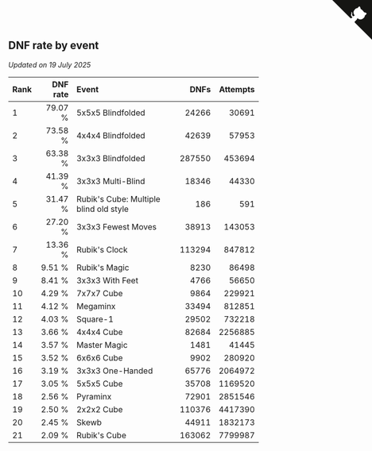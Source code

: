 ## DNF rate by event

*Updated on 19 July 2025*

| Rank | DNF rate | Event | DNFs | Attempts |
| :--- | ---: | :--- | ---: | ---: |
| 1 | 79.07 % | 5x5x5 Blindfolded | 24266 | 30691 |
| 2 | 73.58 % | 4x4x4 Blindfolded | 42639 | 57953 |
| 3 | 63.38 % | 3x3x3 Blindfolded | 287550 | 453694 |
| 4 | 41.39 % | 3x3x3 Multi-Blind | 18346 | 44330 |
| 5 | 31.47 % | Rubik's Cube: Multiple blind old style | 186 | 591 |
| 6 | 27.20 % | 3x3x3 Fewest Moves | 38913 | 143053 |
| 7 | 13.36 % | Rubik's Clock | 113294 | 847812 |
| 8 | 9.51 % | Rubik's Magic | 8230 | 86498 |
| 9 | 8.41 % | 3x3x3 With Feet | 4766 | 56650 |
| 10 | 4.29 % | 7x7x7 Cube | 9864 | 229921 |
| 11 | 4.12 % | Megaminx | 33494 | 812851 |
| 12 | 4.03 % | Square-1 | 29502 | 732218 |
| 13 | 3.66 % | 4x4x4 Cube | 82684 | 2256885 |
| 14 | 3.57 % | Master Magic | 1481 | 41445 |
| 15 | 3.52 % | 6x6x6 Cube | 9902 | 280920 |
| 16 | 3.19 % | 3x3x3 One-Handed | 65776 | 2064972 |
| 17 | 3.05 % | 5x5x5 Cube | 35708 | 1169520 |
| 18 | 2.56 % | Pyraminx | 72901 | 2851546 |
| 19 | 2.50 % | 2x2x2 Cube | 110376 | 4417390 |
| 20 | 2.45 % | Skewb | 44911 | 1832173 |
| 21 | 2.09 % | Rubik's Cube | 163062 | 7799987 |


<a href="https://github.com/JustinTimeCuber/wca_statistics" class="github-corner" aria-label="View source on Github"><svg width="80" height="80" viewBox="0 0 250 250" style="fill:#151513; color:#fff; position: absolute; top: 0; border: 0; right: 0;" aria-hidden="true"><path d="M0,0 L115,115 L130,115 L142,142 L250,250 L250,0 Z"></path><path d="M128.3,109.0 C113.8,99.7 119.0,89.6 119.0,89.6 C122.0,82.7 120.5,78.6 120.5,78.6 C119.2,72.0 123.4,76.3 123.4,76.3 C127.3,80.9 125.5,87.3 125.5,87.3 C122.9,97.6 130.6,101.9 134.4,103.2" fill="currentColor" style="transform-origin: 130px 106px;" class="octo-arm"></path><path d="M115.0,115.0 C114.9,115.1 118.7,116.5 119.8,115.4 L133.7,101.6 C136.9,99.2 139.9,98.4 142.2,98.6 C133.8,88.0 127.5,74.4 143.8,58.0 C148.5,53.4 154.0,51.2 159.7,51.0 C160.3,49.4 163.2,43.6 171.4,40.1 C171.4,40.1 176.1,42.5 178.8,56.2 C183.1,58.6 187.2,61.8 190.9,65.4 C194.5,69.0 197.7,73.2 200.1,77.6 C213.8,80.2 216.3,84.9 216.3,84.9 C212.7,93.1 206.9,96.0 205.4,96.6 C205.1,102.4 203.0,107.8 198.3,112.5 C181.9,128.9 168.3,122.5 157.7,114.1 C157.9,116.9 156.7,120.9 152.7,124.9 L141.0,136.5 C139.8,137.7 141.6,141.9 141.8,141.8 Z" fill="currentColor" class="octo-body"></path></svg></a><style>.github-corner:hover .octo-arm{animation:octocat-wave 560ms ease-in-out}@keyframes octocat-wave{0%,100%{transform:rotate(0)}20%,60%{transform:rotate(-25deg)}40%,80%{transform:rotate(10deg)}}@media (max-width:500px){.github-corner:hover .octo-arm{animation:none}.github-corner .octo-arm{animation:octocat-wave 560ms ease-in-out}}</style>
